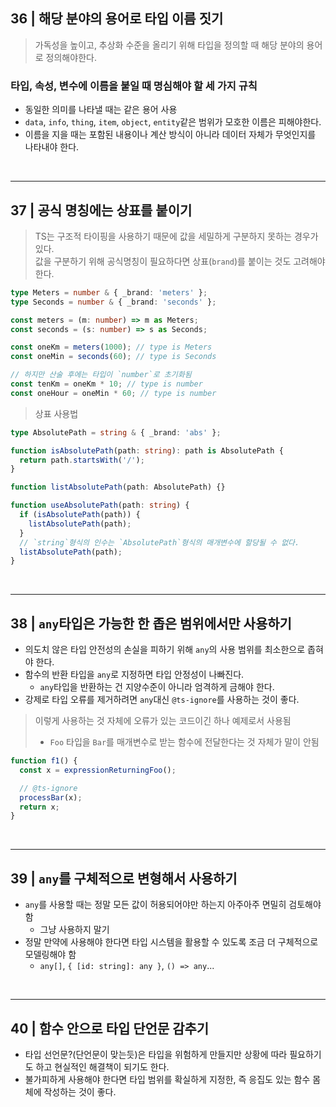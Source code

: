 ## 36 | 해당 분야의 용어로 타입 이름 짓기

> 가독성을 높이고, 추상화 수준을 올리기 위해 타입을 정의할 때 해당 분야의 용어로 정의해야한다.

### 타입, 속성, 변수에 이름을 붙일 때 명심해야 할 세 가지 규칙

- 동일한 의미를 나타낼 때는 같은 용어 사용
- `data`, `info`, `thing`, `item`, `object`, `entity`같은 범위가 모호한 이름은 피해야한다.
- 이름을 지을 때는 포함된 내용이나 계산 방식이 아니라 데이터 자체가 무엇인지를 나타내야 한다.

<br>

---

## 37 | 공식 명칭에는 상표를 붙이기

> TS는 구조적 타이핑을 사용하기 때문에 값을 세밀하게 구분하지 못하는 경우가 있다.<br>
> 값을 구분하기 위해 공식명칭이 필요하다면 상표(`brand`)를 붙이는 것도 고려해야 한다.

```ts
type Meters = number & { _brand: 'meters' };
type Seconds = number & { _brand: 'seconds' };

const meters = (m: number) => m as Meters;
const seconds = (s: number) => s as Seconds;

const oneKm = meters(1000); // type is Meters
const oneMin = seconds(60); // type is Seconds

// 하지만 산술 후에는 타입이 `number`로 초기화됨
const tenKm = oneKm * 10; // type is number
const oneHour = oneMin * 60; // type is number
```

> 상표 사용법

```ts
type AbsolutePath = string & { _brand: 'abs' };

function isAbsolutePath(path: string): path is AbsolutePath {
  return path.startsWith('/');
}

function listAbsolutePath(path: AbsolutePath) {}

function useAbsolutePath(path: string) {
  if (isAbsolutePath(path)) {
    listAbsolutePath(path);
  }
  // `string`형식의 인수는 `AbsolutePath`형식의 매개변수에 할당될 수 없다.
  listAbsolutePath(path);
}
```

<br>

---

## 38 | `any`타입은 가능한 한 좁은 범위에서만 사용하기

- 의도치 않은 타입 안전성의 손실을 피하기 위해 `any`의 사용 범위를 최소한으로 좁혀야 한다.
- 함수의 반환 타입을 `any`로 지정하면 타입 안정성이 나빠진다.
  - `any`타입을 반환하는 건 지양수준이 아니라 엄격하게 금해야 한다.
- 강제로 타입 오류를 제거하려면 `any`대신 `@ts-ignore`를 사용하는 것이 좋다.

> 이렇게 사용하는 것 자체에 오류가 있는 코드이긴 하나 예제로서 사용됨
>
> - `Foo` 타입을 `Bar`를 매개변수로 받는 함수에 전달한다는 것 자체가 말이 안됨

```ts
function f1() {
  const x = expressionReturningFoo();

  // @ts-ignore
  processBar(x);
  return x;
}
```

<br>

---

## 39 | `any`를 구체적으로 변형해서 사용하기

- `any`를 사용할 때는 정말 모든 값이 허용되어야만 하는지 아주아주 면밀히 검토해야 함
  - 그냥 사용하지 말기
- 정말 만약에 사용해야 한다면 타입 시스템을 활용할 수 있도록 조금 더 구체적으로 모델링해야 함
  - `any[]`, `{ [id: string]: any }`, `() => any`...

<br>

---

## 40 | 함수 안으로 타입 단언문 감추기

- 타입 선언문?(단언문이 맞는듯)은 타입을 위험하게 만들지만 상황에 따라 필요하기도 하고 현실적인 해결책이 되기도 한다.
- 불가피하게 사용해야 한다면 타입 범위를 확실하게 지정한, 즉 응집도 있는 함수 몸체에 작성하는 것이 좋다.
